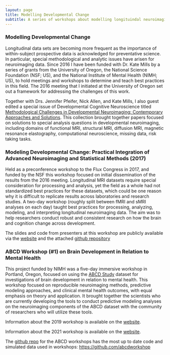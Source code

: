 ```yaml
---
layout: page
title: Modelling Developmental Change
subtitle: A series of workshops about modelling longituindal neuroimaging data
---
```


### Modelling Developmental Change

Longitudinal data sets are becoming more frequent as the importance of within-subject prospective data is acknowledged for preventative science. In particular, special methodological and analytic issues have arisen for neuroimaging data. Since 2016 I have been funded with Dr. Kate Mills by a series of grants from the University of Oregon, the National Science Foundation (NSF; US), and the National Institute of Mental Health (NIMH; US), to hold meetings and workshops to determine and teach best practices in this field. The 2016 meeting that I initiated at the University of Oregon set out a framework for addressing the challenges of this work.

Together with Drs. Jennifer Pfeifer, Nick Allen, and Kate Mills, I also guest edited a special issue of Developmental Cognitive Neuroscience titled [Methodological Challenges in Developmental Neuroimaging: Contemporary Approaches and Solutions](https://www.sciencedirect.com/journal/developmental-cognitive-neuroscience/vol/33/suppl/C). This collection brought together papers focused on  solutions to special analysis questions in developmental neuroimaging, including domains of functional MRI, structural MRI, diffusion MRI, magnetic resonance elastography, computational neuroscience, missing data, risk taking tasks.

### Modeling Developmental Change: Practical Integration of Advanced Neuroimaging and Statistical Methods (2017)

Held as a preconference workshop to the Flux Congress in 2017, and funded by the NSF this workshop focused on initial dissemination of the results from the 2016 meeting. Longitudinal MRI datasets require special consideration for processing and analysis, yet the field as a whole had not standardized best practices for these datasets, which could be one reason why it is difficult to replicate results across laboratories and research studies. A two-day workshop (roughly split between fMRI and sMRI analyses on each day) taught best practices for processing, analyzing, modeling, and interpreting longitudinal neuroimaging data. The aim was to help researchers conduct robust and consistent research on how the brain and cognition change across development.

The slides and code from presenters at this workshop are publicly available via the [website](https://mdc-2017.github.io/) and the attached [github repository](https://github.com/mdc-2017/)

### ABCD Workshop (#1) on Brain Development in Relation to Mental Health
This project funded by NIMH was a five-day immersive workshop in Portland, Oregon, focused on using the [ABCD Study](https://abcdstudy.org/) dataset for investigations of brain development in relation to mental health. This workshop focused on reproducible neuroimaging methods, predictive modeling approaches, and clinical mental health outcomes, with equal emphasis on theory and application. It brought together the scientists who are currently developing the tools to conduct predictive modeling analyses on the neuroimaging components of the ABCD dataset with the community of researchers who will utilize these tools.

Information about the 2019 workshop is available on the [website](https://abcdworkshop.github.io/past-workshops/2019/).

Information about the 2021 workshop is available on the [website](https://abcdworkshop.github.io/).

The [github repo](https://github.com/abcdworkshop) for the ABCD workshops has the most up to date code and simulated data used in workshops: https://github.com/abcdworkshop